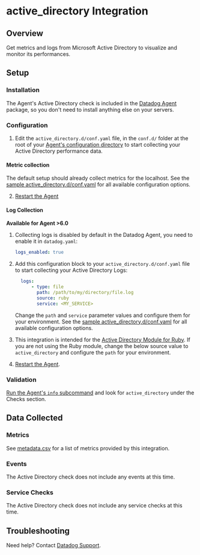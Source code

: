 # active_directory Integration

## Overview

Get metrics and logs from Microsoft Active Directory to visualize and monitor its performances.

## Setup

### Installation

The Agent's Active Directory check is included in the [Datadog Agent][1] package, so you don't need to install anything else on your servers.

### Configuration

1. Edit the `active_directory.d/conf.yaml` file, in the `conf.d/` folder at the root of your [Agent's configuration directory][2] to start collecting your Active Directory performance data.

#### Metric collection

The default setup should already collect metrics for the localhost.
See the [sample active_directory.d/conf.yaml][3] for all available configuration options.

2. [Restart the Agent][4]

#### Log Collection

**Available for Agent >6.0**

1. Collecting logs is disabled by default in the Datadog Agent, you need to enable it in `datadog.yaml`:

    ```yaml
    logs_enabled: true
    ```

2. Add this configuration block to your `active_directory.d/conf.yaml` file to start collecting your Active Directory Logs:

    ```yaml
      logs:
          - type: file
            path: /path/to/my/directory/file.log
            source: ruby
            service: <MY_SERVICE>
    ```

    Change the `path` and `service` parameter values and configure them for your environment.
    See the [sample active_directory.d/conf.yaml][3] for all available configuration options.

3. This integration is intended for the [Active Directory Module for Ruby][5]. If you are not using the Ruby module, change the below source value to `active_directory` and configure the `path` for your environment.

4. [Restart the Agent][4].

### Validation

[Run the Agent's `info` subcommand][6] and look for `active_directory` under the Checks section.

## Data Collected

### Metrics
See [metadata.csv][7] for a list of metrics provided by this integration.

### Events
The Active Directory check does not include any events at this time.

### Service Checks
The Active Directory check does not include any service checks at this time.

## Troubleshooting
Need help? Contact [Datadog Support][8].

[1]: https://app.datadoghq.com/account/settings#agent
[2]: https://docs.datadoghq.com/agent/faq/agent-configuration-files/#agent-configuration-directory
[3]: https://github.com/DataDog/integrations-core/blob/master/active_directory/datadog_checks/active_directory/data/conf.yaml.example
[4]: https://docs.datadoghq.com/agent/faq/agent-commands/#start-stop-restart-the-agent
[5]: https://www.rubydoc.info/gems/activedirectory/0.9.3
[6]: https://docs.datadoghq.com/agent/faq/agent-commands/#agent-status-and-information
[7]: https://github.com/DataDog/integrations-core/blob/master/active_directory/metadata.csv
[8]: https://docs.datadoghq.com/help
